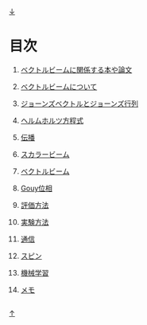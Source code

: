 [↓](#under)

<a id="top"></a>
---

# 目次

1. [ベクトルビームに関係する本や論文](https://github.com/sk0ik/Vector_Beam_Paper_List/blob/main/README.md)

2. [ベクトルビームについて](https://github.com/sk0ik/Vector_Beam/blob/main/Introduction.md)

3. [ジョーンズベクトルとジョーンズ行列](https://github.com/sk0ik/Vector_Beam/blob/main/Jones_vector_Jones_matrix.md)

4. [ヘルムホルツ方程式](https://github.com/sk0ik/Vector_Beam/blob/main/Helmholtz_equation.md)

5. [伝播](https://github.com/sk0ik/Vector_Beam/blob/main/Propagation.md)

6. [スカラービーム](https://github.com/sk0ik/Vector_Beam/blob/main/Scalar_beam.md)

7. [ベクトルビーム](https://github.com/sk0ik/Vector_Beam/blob/main/Vector_beam.md)

8. [Gouy位相](https://github.com/sk0ik/Vector_Beam/blob/main/Gouy_phase.md)

9. [評価方法](https://github.com/sk0ik/Vector_Beam/blob/main/Evaluation.md)

10. [実験方法](https://github.com/sk0ik/Vector_Beam/blob/main/Experiment.md)

11. [通信](https://github.com/sk0ik/Vector_Beam/blob/main/Communication.md)

12. [スピン](https://github.com/sk0ik/Vector_Beam/blob/main/Spin.md)

13. [機械学習](https://github.com/sk0ik/Vector_Beam/blob/main/Machine_learning.md)

14. [メモ](https://github.com/sk0ik/Vector_Beam/blob/main/Draft.md)

<a id="under"></a>
---

[↑](#top)

